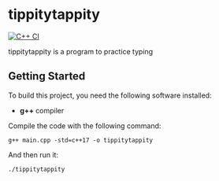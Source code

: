 # tippitytappity
[![C++ CI](https://github.com/Jonathan-phan-804/tippitytappity/actions/workflows/actions.yml/badge.svg)](https://github.com/Jonathan-phan-804/tippitytappity/actions/workflows/actions.yml)

tippitytappity is a program to practice typing

## Getting Started

To build this project, you need the following software installed:
 * **g++** compiler

Compile the code with the following command:

`g++ main.cpp -std=c++17 -o tippitytappity`

And then run it:

`./tippitytappity`
